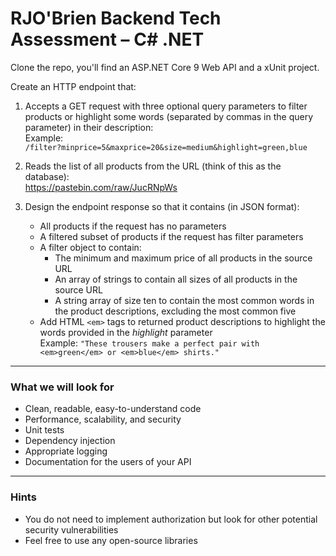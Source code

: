 # RJO'Brien Backend Tech Assessment – C# .NET

Clone the repo, you'll find an ASP.NET Core 9 Web API and a xUnit project.

Create an HTTP endpoint that:

1. Accepts a GET request with three optional query parameters to filter products or
   highlight some words (separated by commas in the query parameter) in their
   description:  
   Example:  
   `/filter?minprice=5&maxprice=20&size=medium&highlight=green,blue`

2. Reads the list of all products from the URL (think of this as the database):  
   https://pastebin.com/raw/JucRNpWs

3. Design the endpoint response so that it contains (in JSON format):
   - All products if the request has no parameters
   - A filtered subset of products if the request has filter parameters
   - A filter object to contain:
       - The minimum and maximum price of all products in the source URL
       - An array of strings to contain all sizes of all products in the source URL
       - A string array of size ten to contain the most common words in the product descriptions, excluding the most common five
   - Add HTML `<em>` tags to returned product descriptions to highlight the words provided in the _highlight_ parameter  
     Example: `"These trousers make a perfect pair with <em>green</em> or <em>blue</em> shirts."`

---

### What we will look for

- Clean, readable, easy-to-understand code
- Performance, scalability, and security
- Unit tests
- Dependency injection
- Appropriate logging
- Documentation for the users of your API

---

### Hints

- You do not need to implement authorization but look for other potential security vulnerabilities
- Feel free to use any open-source libraries
